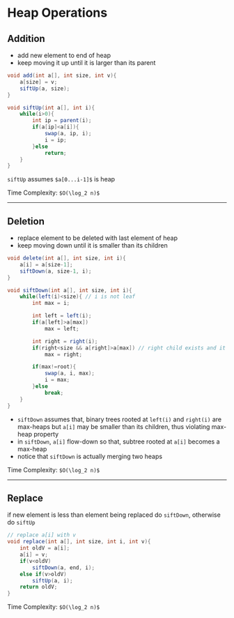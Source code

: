 # Heap Operations

## Addition

* add new element to end of heap
* keep moving it up until it is larger than its parent

```java
void add(int a[], int size, int v){
    a[size] = v;
    siftUp(a, size);
}

void siftUp(int a[], int i){
    while(i>0){
        int ip = parent(i);
        if(a[ip]<a[i]){
            swap(a, ip, i);
            i = ip;
        }else
            return;
    }
}
```

`siftUp` assumes `$a[0...i-1]$` is heap

Time Complexity: `$O(\log_2 n)$`

---

## Deletion

* replace element to be deleted with last element of heap
* keep moving down until it is smaller than its children

```java
void delete(int a[], int size, int i){
    a[i] = a[size-1];
    siftDown(a, size-1, i);
}

void siftDown(int a[], int size, int i){
    while(left(i)<size){ // i is not leaf
        int max = i;

        int left = left(i);
        if(a[left]>a[max])
            max = left;

        int right = right(i);
        if(right<size && a[right]>a[max]) // right child exists and it is bigger
            max = right;

        if(max!=root){
            swap(a, i, max);
            i = max;
        }else
            break;
    }
}
```

* `siftDown` assumes that, binary trees rooted at `left(i)` and `right(i)` are max-heaps
   but `a[i]` may be smaller than its children, thus violating max-heap property
* in `siftDown`, `a[i]` flow-down so that, subtree rooted at `a[i]` becomes a max-heap
* notice that `siftDown` is actually merging two heaps

Time Complexity: `$O(\log_2 n)$`

---

## Replace

if new element is less than element being replaced do `siftDown`, otherwise do `siftUp`

```java
// replace a[i] with v
void replace(int a[], int size, int i, int v){
    int oldV = a[i];
    a[i] = v;
    if(v<oldV)
        siftDown(a, end, i);
    else if(v>oldV)
        siftUp(a, i);
    return oldV;
}
```

Time Complexity: `$O(\log_2 n)$`
